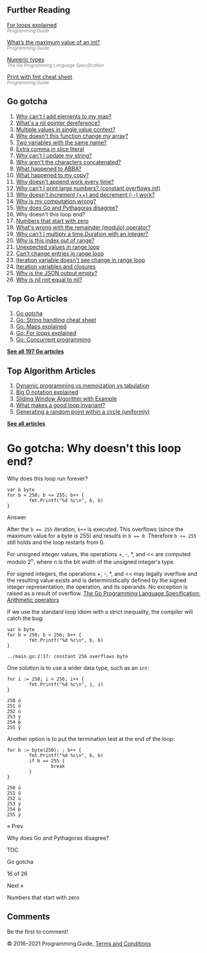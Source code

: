 ## Further Reading

[For loops explained](for-loop.html)  
<span style="color: grey; font-style: italic; font-size: smaller">Programming.Guide</span>

[What’s the maximum value of an int?](max-min-int-uint.html)  
<span style="color: grey; font-style: italic; font-size: smaller">Programming.Guide</span>

[Numeric types](https://golang.org/ref/spec#Numeric_types)  
<span style="color: grey; font-style: italic; font-size: smaller">The Go Programming Language Specification</span>

[Print with fmt cheat sheet](fmt-printf-reference-cheat-sheet.html)  
<span style="color: grey; font-style: italic; font-size: smaller">Programming.Guide</span>

## Go gotcha

1.  [Why can't I add elements to my map?](gotcha-assignment-entry-nil-map.html)
2.  [What's a nil pointer dereference?](gotcha-nil-pointer-dereference.html)
3.  [Multiple values in single value context?](gotcha-multiple-value-sinlge-value-context.html)
4.  [Why doesn't this function change my array?](gotcha-function-doesnt-change-array.html)
5.  [Two variables with the same name?](gotcha-shadowing-variables.html)
6.  [Extra comma in slice literal](gotcha-missing-comma-slice-array-map-literal.html)
7.  [Why can't I update my string?](gotcha-strings-are-immutable.html)
8.  [Why aren't the characters concatenated?](gotcha-concatenate-rune-string.html)
9.  [What happened to ABBA?](gotcha-trim-string.html)
10. [What happened to my copy?](gotcha-copy-missing.html)
11. [Why doesn't append work every time?](gotcha-append.html)
12. [Why can't I print large numbers? (constant overflows int)](gotcha-constant-overflows-int.html)
13. [Why doesn't increment (++) and decrement (--) work?](gotcha-increment-decrement-statement.html)
14. [Why is my computation wrong?](gotcha-operator-precedence.html)
15. [Why does Go and Pythagoras disagree?](gotcha-bitwise-operators.html)
16. Why doesn't this loop end?
17. [Numbers that start with zero](gotcha-octal-decimal-hexadecimal-literal.html)
18. [What's wrong with the remainder (modulo) operator?](gotcha-remainder-modulo-operator.html)
19. [Why can't I multiply a time.Duration with an integer?](gotcha-multiply-duration-integer.html)
20. [Why is this index out of range?](gotcha-index-out-of-range.html)
21. [Unexpected values in range loop](gotcha-unexpected-values-range.html)
22. [Can't change entries in range loop](gotcha-change-value-range.html)
23. [Iteration variable doesn't see change in range loop](gotcha-range-copy-array.html)
24. [Iteration variables and closures](gotcha-data-race-closure.html)
25. [Why is the JSON output empty?](gotcha-json-marshal-empty.html)
26. [Why is nil not equal to nil?](gotcha-why-nil-error-not-equal-nil.html)

## Top Go Articles

1.  [Go gotcha](go-gotcha.html)
2.  [Go: String handling cheat sheet](string-functions-reference-cheat-sheet.html)
3.  [Go: Maps explained](maps-explained.html)
4.  [Go: For loops explained](for-loop.html)
5.  [Go: Concurrent programming](go-concurrency-tutorial.html)

[**See all 197 Go articles**](index.html)

## Top Algorithm Articles

1.  [Dynamic programming vs memoization vs tabulation](../dynamic-programming-vs-memoization-vs-tabulation.html)
2.  [Big O notation explained](../big-o-notation-explained.html)
3.  [Sliding Window Algorithm with Example](../sliding-window-example.html)
4.  [What makes a good loop invariant?](../what-makes-a-good-loop-invariant.html)
5.  [Generating a random point within a circle (uniformly)](../random-point-within-circle.html)

[**See all articles**](../index.html)

# Go gotcha: Why doesn't this loop end?

Why does this loop run forever?

    var b byte
    for b = 250; b <= 255; b++ {
            fmt.Printf("%d %c\n", b, b)
    }

Answer

After the `b == 255` iteration, `b++` is executed. This overflows (since the maximum value for a byte is 255) and results in `b == 0`. Therefore `b <= 255` still holds and the loop restarts from 0.

For unsigned integer values, the operations +, -, \*, and &lt;&lt; are computed modulo 2<sup>n</sup>, where n is the bit width of the unsigned integer's type.

For signed integers, the operations +, -, \*, and &lt;&lt; may legally overflow and the resulting value exists and is deterministically defined by the signed integer representation, the operation, and its operands. No exception is raised as a result of overflow. <a href="https://golang.org/ref/spec#Arithmetic_operators" class="quote-source">The Go Programming Language Specification: Arithmetic operators</a>

If we use the standard loop idiom with a strict inequality, the compiler will catch the bug:

    var b byte
    for b = 250; b < 256; b++ {
            fmt.Printf("%d %c\n", b, b)
    }

    ../main.go:2:17: constant 256 overflows byte

One solution is to use a wider data type, such as an `int`:

    for i := 250; i < 256; i++ {
            fmt.Printf("%d %c\n", i, i)
    }

    250 ú
    251 û
    252 ü
    253 ý
    254 þ
    255 ÿ

Another option is to put the termination test at the end of the loop:

    for b := byte(250); ; b++ {
            fmt.Printf("%d %c\n", b, b)
            if b == 255 {
                    break
            }
    }

    250 ú
    251 û
    252 ü
    253 ý
    254 þ
    255 ÿ

<a href="gotcha-bitwise-operators.html" class="prev"></a>

« Prev

Why does Go and Pythagoras disagree?

[](go-gotcha.html#toc)

TOC

Go gotcha

16 of 26

<a href="gotcha-octal-decimal-hexadecimal-literal.html" class="next"></a>

Next »

Numbers that start with zero

## Comments

Be the first to comment!

© 2016–2021 Programming.Guide, [Terms and Conditions](../terms-and-conditions.html)
